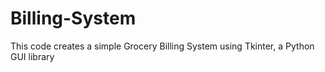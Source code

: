 # Billing-System
This code creates a simple Grocery Billing System using Tkinter, a Python GUI library
